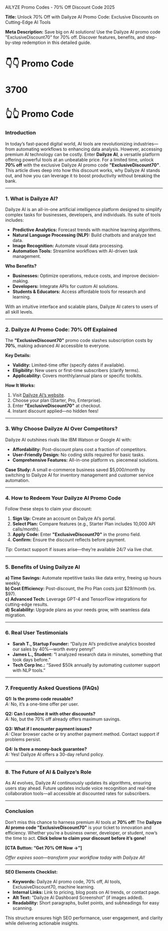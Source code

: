 AILYZE Promo Codes - 70% Off Discount Code  2025

**Title:** Unlock 70% Off with Dailyze AI Promo Code: Exclusive Discounts on Cutting-Edge AI Tools  

**Meta Description:** Save big on AI solutions! Use the Dailyze AI promo code "ExclusiveDiscount70" for 70% off. Discover features, benefits, and step-by-step redemption in this detailed guide.  

# 👇👇 Promo Code 
# 3700
# 👆👆 Promo Code

### **Introduction**  
In today’s fast-paced digital world, AI tools are revolutionizing industries—from automating workflows to enhancing data analysis. However, accessing premium AI technology can be costly. Enter **Dailyze AI**, a versatile platform offering powerful tools at an unbeatable price. For a limited time, unlock **70% off** with the exclusive Dailyze AI promo code **"ExclusiveDiscount70"**. This article dives deep into how this discount works, why Dailyze AI stands out, and how you can leverage it to boost productivity without breaking the bank.  

---

### **1. What is Dailyze AI?**  
Dailyze AI is an all-in-one artificial intelligence platform designed to simplify complex tasks for businesses, developers, and individuals. Its suite of tools includes:  
- **Predictive Analytics:** Forecast trends with machine learning algorithms.  
- **Natural Language Processing (NLP):** Build chatbots and analyze text data.  
- **Image Recognition:** Automate visual data processing.  
- **Automation Tools:** Streamline workflows with AI-driven task management.  

**Who Benefits?**  
- **Businesses:** Optimize operations, reduce costs, and improve decision-making.  
- **Developers:** Integrate APIs for custom AI solutions.  
- **Students & Educators:** Access affordable tools for research and learning.  

With an intuitive interface and scalable plans, Dailyze AI caters to users of all skill levels.  

---

### **2. Dailyze AI Promo Code: 70% Off Explained**  
The **"ExclusiveDiscount70"** promo code slashes subscription costs by **70%**, making advanced AI accessible to everyone.  

**Key Details:**  
- **Validity:** Limited-time offer (specify dates if available).  
- **Eligibility:** New users or first-time subscribers (clarify terms).  
- **Applicability:** Covers monthly/annual plans or specific toolkits.  

**How It Works:**  
1. Visit [Dailyze AI’s website]().  
2. Choose your plan (Starter, Pro, Enterprise).  
3. Enter **"ExclusiveDiscount70"** at checkout.  
4. Instant discount applied—no hidden fees!  

---

### **3. Why Choose Dailyze AI Over Competitors?**  
Dailyze AI outshines rivals like IBM Watson or Google AI with:  
- **Affordability:** Post-discount plans cost a fraction of competitors.  
- **User-Friendly Design:** No coding skills required for basic tasks.  
- **Comprehensive Features:** All-in-one platform vs. piecemeal solutions.  

**Case Study:** A small e-commerce business saved $5,000/month by switching to Dailyze AI for inventory management and customer service automation.  

---

### **4. How to Redeem Your Dailyze AI Promo Code**  
Follow these steps to claim your discount:  
1. **Sign Up:** Create an account on Dailyze AI’s portal.  
2. **Select Plan:** Compare features (e.g., Starter Plan includes 10,000 API calls/month).  
3. **Apply Code:** Enter **"ExclusiveDiscount70"** in the promo field.  
4. **Confirm:** Ensure the discount reflects before payment.  

*Tip:* Contact support if issues arise—they’re available 24/7 via live chat.  

---

### **5. Benefits of Using Dailyze AI**  
**a) Time Savings:** Automate repetitive tasks like data entry, freeing up hours weekly.  
**b) Cost Efficiency:** Post-discount, the Pro Plan costs just $29/month (vs. $97).  
**c) Advanced Tech:** Leverage GPT-4 and TensorFlow integrations for cutting-edge results.  
**d) Scalability:** Upgrade plans as your needs grow, with seamless data migration.  

---

### **6. Real User Testimonials**  
- **Sarah T., Startup Founder:** “Dailyze AI’s predictive analytics boosted our sales by 40%—worth every penny!”  
- **James L., Student:** “I analyzed research data in minutes, something that took days before.”  
- **Tech Corp Inc.:** “Saved $50k annually by automating customer support with NLP tools.”  

---

### **7. Frequently Asked Questions (FAQs)**  
**Q1: Is the promo code reusable?**  
*A:* No, it’s a one-time offer per user.  

**Q2: Can I combine it with other discounts?**  
*A:* No, but the 70% off already offers maximum savings.  

**Q3: What if I encounter payment issues?**  
*A:* Clear browser cache or try another payment method. Contact support if problems persist.  

**Q4: Is there a money-back guarantee?**  
*A:* Yes! Dailyze AI offers a 30-day refund policy.  

---

### **8. The Future of AI & Dailyze’s Role**  
As AI evolves, Dailyze AI continuously updates its algorithms, ensuring users stay ahead. Future updates include voice recognition and real-time collaboration tools—all accessible at discounted rates for subscribers.  

---

### **Conclusion**  
Don’t miss this chance to harness premium AI tools at **70% off**! The **Dailyze AI promo code "ExclusiveDiscount70"** is your ticket to innovation and efficiency. Whether you’re a business owner, developer, or student, now’s the time to act. **Click below to claim your discount before it’s gone!**  

**[CTA Button: “Get 70% Off Now →”]**  

*Offer expires soon—transform your workflow today with Dailyze AI!*  

--- 

**SEO Elements Checklist:**  
- **Keywords:** Dailyze AI promo code, 70% off, AI tools, ExclusiveDiscount70, machine learning.  
- **Internal Links:** Link to pricing, blog posts on AI trends, or contact page.  
- **Alt Text:** “Dailyze AI Dashboard Screenshot” (if images added).  
- **Readability:** Short paragraphs, bullet points, and subheadings for easy scanning.  

This structure ensures high SEO performance, user engagement, and clarity while delivering actionable insights.
